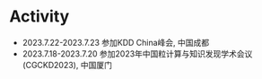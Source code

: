 # <i class="fas fa-cog fa-spin"></i> Activity
- 2023.7.22-2023.7.23 参加KDD China峰会, 中国成都
- 2023.7.18-2023.7.20 参加2023年中国粒计算与知识发现学术会议(CGCKD2023), 中国厦门
 
